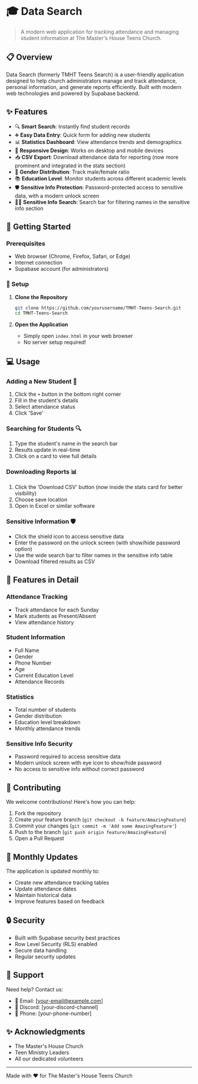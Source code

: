 # 🎓 Data Search

> A modern web application for tracking attendance and managing student information at The Master's House Teens Church.

## 📋 Overview

Data Search (formerly TMHT Teens Search) is a user-friendly application designed to help church administrators manage and track attendance, personal information, and generate reports efficiently. Built with modern web technologies and powered by Supabase backend.

## ✨ Features

- 🔍 **Smart Search**: Instantly find student records
- ➕ **Easy Data Entry**: Quick form for adding new students
- 📊 **Statistics Dashboard**: View attendance trends and demographics
- 📱 **Responsive Design**: Works on desktop and mobile devices
- 📥 **CSV Export**: Download attendance data for reporting (now more prominent and integrated in the stats section)
- 👥 **Gender Distribution**: Track male/female ratio
- 📚 **Education Level**: Monitor students across different academic levels
- 🛡️ **Sensitive Info Protection**: Password-protected access to sensitive data, with a modern unlock screen
- 🕵️‍♂️ **Sensitive Info Search**: Search bar for filtering names in the sensitive info section

## 🚀 Getting Started

### Prerequisites

- Web browser (Chrome, Firefox, Safari, or Edge)
- Internet connection
- Supabase account (for administrators)

### 🔧 Setup

1. **Clone the Repository**
   ```bash
   git clone https://github.com/yourusername/TMHT-Teens-Search.git
   cd TMHT-Teens-Search
   ```

2. **Open the Application**
   - Simply open `index.html` in your web browser
   - No server setup required!

## 💻 Usage

### Adding a New Student 👤
1. Click the `+` button in the bottom right corner
2. Fill in the student's details
3. Select attendance status
4. Click 'Save'

### Searching for Students 🔍
1. Type the student's name in the search bar
2. Results update in real-time
3. Click on a card to view full details

### Downloading Reports 📊
1. Click the 'Download CSV' button (now inside the stats card for better visibility)
2. Choose save location
3. Open in Excel or similar software

### Sensitive Information 🛡️
- Click the shield icon to access sensitive data
- Enter the password on the unlock screen (with show/hide password option)
- Use the wide search bar to filter names in the sensitive info table
- Download filtered results as CSV

## 🎨 Features in Detail

### Attendance Tracking
- Track attendance for each Sunday
- Mark students as Present/Absent
- View attendance history

### Student Information
- Full Name
- Gender
- Phone Number
- Age
- Current Education Level
- Attendance Records

### Statistics
- Total number of students
- Gender distribution
- Education level breakdown
- Monthly attendance trends

### Sensitive Info Security
- Password required to access sensitive data
- Modern unlock screen with eye icon to show/hide password
- No access to sensitive info without correct password

## 🤝 Contributing

We welcome contributions! Here's how you can help:

1. Fork the repository
2. Create your feature branch (`git checkout -b feature/AmazingFeature`)
3. Commit your changes (`git commit -m 'Add some AmazingFeature'`)
4. Push to the branch (`git push origin feature/AmazingFeature`)
5. Open a Pull Request

## 📝 Monthly Updates

The application is updated monthly to:
- Create new attendance tracking tables
- Update attendance dates
- Maintain historical data
- Improve features based on feedback

## 🔒 Security

- Built with Supabase security best practices
- Row Level Security (RLS) enabled
- Secure data handling
- Regular security updates

## 🌟 Support

Need help? Contact us:
- 📧 Email: [your-email@example.com]
- 💬 Discord: [your-discord-channel]
- 📱 Phone: [your-phone-number]

## ✨ Acknowledgments

- The Master's House Church
- Teen Ministry Leaders
- All our dedicated volunteers

---

Made with ❤️ for The Master's House Teens Church
